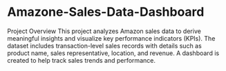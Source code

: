 # Amazone-Sales-Data-Dashboard
Project Overview This project analyzes Amazon sales data to derive meaningful insights and visualize key performance indicators (KPIs). The dataset includes transaction-level sales records with details such as product name, sales representative, location, and revenue. A dashboard is created to help track sales trends and performance.
